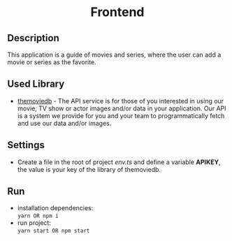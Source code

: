 <div align="center">

# Frontend

</div>

## Description
This application is a guide of movies and series, where the user can add a movie or series as the favorite.

## Used Library
- [themoviedb](https://www.themoviedb.org/documentation/api) - The API service is for those of you interested in using our movie, TV show or actor images and/or data in your application. Our API is a system we provide for you and your team to programmatically fetch and use our data and/or images.

## Settings
- Create a file in the root of project *env.ts* and define a variable **APIKEY**, the value is your key of the library of themoviedb.

## Run
- installation dependencies:<br>
  ``` yarn OR npm i ```
- run project:<br>
  ``` yarn start OR npm start ```

